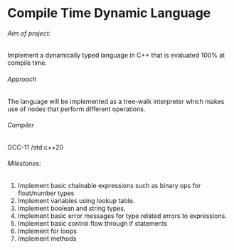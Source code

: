 # Compile Time Dynamic Language


###### Aim of project: 
Implement a dynamically typed language in C++ that is evaluated 100% at compile time.

###### Approach
The language will be implemented as a tree-walk interpreter which makes use of nodes that  perform different operations.  

###### Compiler
GCC-11 /std:c++20

###### Milestones:
1. Implement basic chainable expressions such as binary ops for float/number types
2. Implement variables using lookup table.
3. Implement boolean and string types.
4. Implement basic error messages for type related errors to expressions.
5. Implement basic control flow through if statements
6. Implement for loops
7. Implement methods
